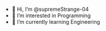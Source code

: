 - 👋 Hi, I’m @supremeStrange-04
- 👀 I’m interested in Programming
- 🌱 I’m currently learning Engineering

<!---
supremeStrange-04/supremeStrange-04 is a ✨ special ✨ repository because its `README.md` (this file) appears on your GitHub profile.
You can click the Preview link to take a look at your changes.
--->
